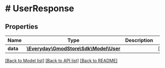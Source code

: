 # # UserResponse

## Properties

Name | Type | Description | Notes
------------ | ------------- | ------------- | -------------
**data** | [**\Everyday\GmodStore\Sdk\Model\User**](User.md) |  | [optional]

[[Back to Model list]](../../README.md#models) [[Back to API list]](../../README.md#endpoints) [[Back to README]](../../README.md)
